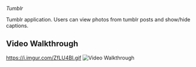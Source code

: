  *Tumblr*

Tumblr application. Users can view photos from tumblr posts and show/hide captions.

## Video Walkthrough 
https://i.imgur.com/ZfLU4BI.gif
<img src='https://thumbs.gfycat.com/IgnorantHonestChihuahua-size_restricted.gif' title='Video Walkthrough' width='' alt='Video Walkthrough' />
